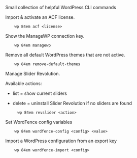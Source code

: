 Small collection of helpful WordPress CLI commands


Import & activate an ACF license.

        wp 84em acf <license>


Show the ManageWP connection key.

        wp 84em managewp


Remove all default WordPress themes that are not active.

        wp 84em remove-default-themes



Manage Slider Revolution.

Available actions:

- list = show current sliders
- delete = uninstall Slider Revolution if no sliders are found
    

        wp 84em revslider <action>


Set WordFence config variables

        wp 84em wordfence-config <config> <value>


Import a WordPress configuration from an export key

        wp 84em wordfence-import <config>
